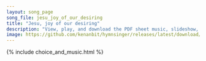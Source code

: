 ```yaml
---
layout: song_page
song_file: jesu_joy_of_our_desiring
title: "Jesu, joy of our desiring"
description: "View, play, and download the PDF sheet music, slideshow, and audio. Lyrics: Jesu, joy of our desiring, holy wisdom, love most bright, drawn by thee, our souls aspiring soar to uncreated light. Word of God, our flesh that fashi... english christian 4part"
image: https://github.com/kenanbit/hymnsinger/releases/latest/download/jesu_joy_of_our_desiring-trad.png
---
```


{% include choice_and_music.html %}